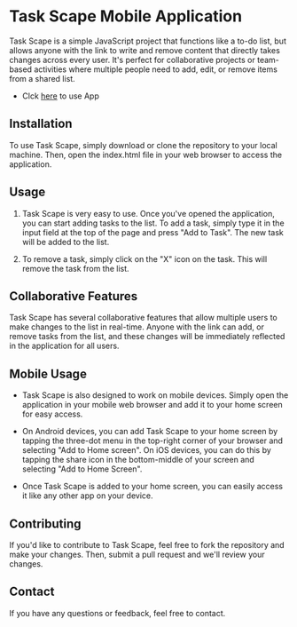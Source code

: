 # Task Scape Mobile Application
Task Scape is a simple JavaScript project that functions like a to-do list, but allows anyone with the link to write and remove content that directly takes changes across every user. It's perfect for collaborative projects or team-based activities where multiple people need to add, edit, or remove items from a shared list.

- Clck [here](https://taskscape.netlify.app/) to use App

## Installation
To use Task Scape, simply download or clone the repository to your local machine. Then, open the index.html file in your web browser to access the application.

## Usage
1. Task Scape is very easy to use. Once you've opened the application, you can start adding tasks to the list. To add a task, simply type it in the input field at the top of the page and press "Add to Task". The new task will be added to the list.

2. To remove a task, simply click on the "X" icon on the task. This will remove the task from the list.

## Collaborative Features
Task Scape has several collaborative features that allow multiple users to make changes to the list in real-time. Anyone with the link can add, or remove tasks from the list, and these changes will be immediately reflected in the application for all users.

## Mobile Usage
- Task Scape is also designed to work on mobile devices. Simply open the application in your mobile web browser and add it to your home screen for easy access.

- On Android devices, you can add Task Scape to your home screen by tapping the three-dot menu in the top-right corner of your browser and selecting "Add to Home screen". On iOS devices, you can do this by tapping the share icon in the bottom-middle of your screen and selecting "Add to Home Screen".

- Once Task Scape is added to your home screen, you can easily access it like any other app on your device.

## Contributing
If you'd like to contribute to Task Scape, feel free to fork the repository and make your changes. Then, submit a pull request and we'll review your changes.

## Contact
If you have any questions or feedback, feel free to contact.
